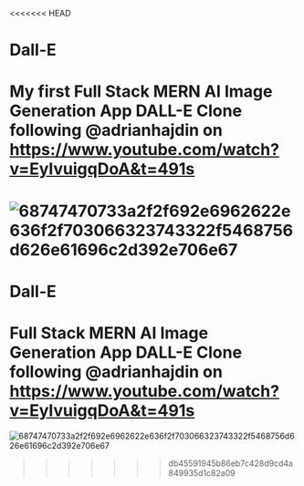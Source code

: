 <<<<<<< HEAD
# Dall-E
# My first Full Stack MERN AI Image Generation App DALL-E Clone following @adrianhajdin on https://www.youtube.com/watch?v=EyIvuigqDoA&t=491s
![68747470733a2f2f692e6962622e636f2f703066323743322f5468756d626e61696c2d392e706e67](https://user-images.githubusercontent.com/40072373/226223834-551a3a67-6b73-425f-ae3f-05eda2c50466.png)
=======
# Dall-E
# Full Stack MERN AI Image Generation App DALL-E Clone following @adrianhajdin on https://www.youtube.com/watch?v=EyIvuigqDoA&t=491s
![68747470733a2f2f692e6962622e636f2f703066323743322f5468756d626e61696c2d392e706e67](https://user-images.githubusercontent.com/40072373/226223834-551a3a67-6b73-425f-ae3f-05eda2c50466.png)
>>>>>>> db45591945b86eb7c428d9cd4a849935d1c82a09
